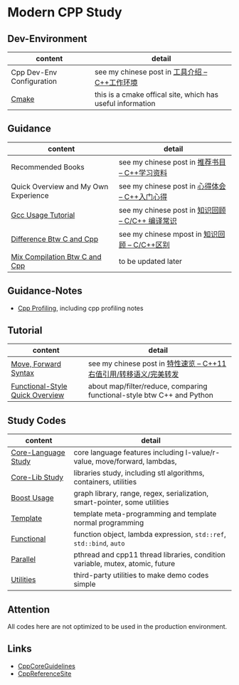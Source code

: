 # Modern CPP Study
## Dev-Environment

content | detail
--- | ---
Cpp Dev-Env Configuration | see my chinese post in [工具介绍 – C++工作环境](http://blog.cheyulin.me/?p=33)
[Cmake](https://cmake.org/) | this is a cmake offical site, which has useful information

## Guidance

content | detail
--- | ---
Recommended Books | see my chinese post in [推荐书目 – C++学习资料](http://blog.cheyulin.me/?p=318)
Quick Overview and My Own Experience | see my chinese post in [心得体会 – C++入门心得](http://blog.cheyulin.me/?p=16)
[Gcc Usage Tutorial](Guidance/GccUsage) | see my chinese post in [知识回顾 – C/C++ 编译常识](http://blog.cheyulin.me/?p=270)
[Difference Btw C and Cpp](Guidance/DifferInCppC) | see my chinese mpost in [知识回顾 – C/C++区别](http://blog.cheyulin.me/?p=238)
[Mix Compilation Btw C and Cpp](Guidance/MixCompile) | to be updated later

## Guidance-Notes
- [Cpp Profiling](Guidance/Notes/CppProfiling.md), including cpp profiling notes

## Tutorial

content | detail
--- | ---
[Move, Forward Syntax](Tutorial/MoveForwardSyntax) | see my chinese post in [特性速览 – C++11右值引用/转移语义/完美转发](http://blog.cheyulin.me/?p=148)
[Functional-Style Quick Overview](Tutorial/Functional) | about map/filter/reduce, comparing functional-style btw C++ and Python

## Study Codes

content | detail
--- | ---
[Core-Language Study](StudyCodes/CppCoreLang) | core language features including l-value/r-value, move/forward, lambdas,
[Core-Lib Study](StudyCodes/CppCoreLib) | libraries study, including stl algorithms, containers, utilities
[Boost Usage](StudyCodes/BoostStudy) | graph library, range, regex, serialization, smart-pointer, some utilities
[Template](StudyCodes/TemplateStudy) | template meta-programming and template normal programming
[Functional](StudyCodes/FunctionalStudy) | function object, lambda expression, `std::ref`, `std::bind`, `auto`
[Parallel](StudyCodes/ParallelStudy) | pthread and cpp11 thread libraries, condition variable, mutex, atomic, future
[Utilities](StudyCodes/Utilities) | third-party utilities to make demo codes simple

## Attention
All codes here are not optimized to be used in the production environment.

## Links
- [CppCoreGuidelines](https://github.com/isocpp/CppCoreGuidelines)
- [CppReferenceSite](http://en.cppreference.com/w/cpp)
